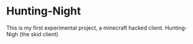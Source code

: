 # Hunting-Night
This is my first experimental project, a minecraft hacked client. Hunting-Nigh (the skid client)
